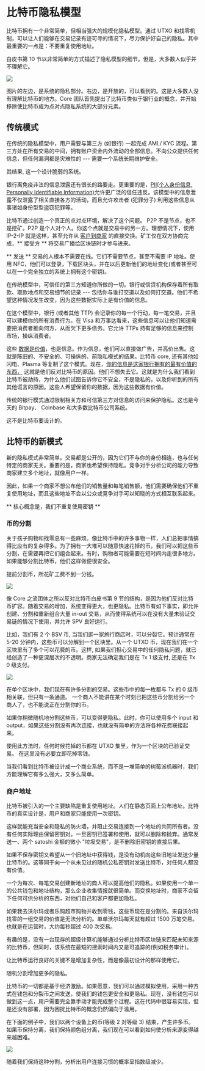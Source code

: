 # 比特币隐私模型

比特币拥有一个非常简单，但相当强大的规模化隐私模型。通过 UTXO 和找零机制，可以让人们能够在交易记录有迹可寻的情况下，尽力保护好自己的隐私。其中最重要的一点是：不要重复使用地址。

白皮书第 10 节以非常简单的方式描述了隐私模型的细节。但是，大多数人似乎并不理解它。

![](https://miro.medium.com/max/2666/1*SJ5XfjYfgG0qt5h-jOs9AA.png)

图片的左边，是系统的隐私部分。右边，是开放的，可以看到的。这是大多数人没有理解比特币的地方。Core 团队首先提出了比特币类似于银行业的概念，并开始移除使比特币成为点对点隐私系统的大部分元素。

## 传统模式

在传统的隐私模型中，用户需要与第三方 (如银行) 一起完成 AML/ KYC 流程。第三方处在所有交易的中间，拥有账户资金内外流动的全部信息。不向公众提供任何信息，但任何漏洞都是灾难性的 --- 需要一个系统长期维护安全。

其结果, 这一个设计脆弱的系统。

银行离免疫非法的信息泄露还有很长的路要走。更重要的是，[PII(个人身份信息, Personally Identifiable Information)](https://www.investopedia.com/terms/p/personally-identifiable-information-pii.asp)允许更广泛的信任违反。该模型中的信息泄露不仅泄露了相关直接各方的活动，而且允许攻击者 (犯罪分子) 利用这些信息从事诸如身份型型盗窃犯罪等。

比特币通过创造一个真正的点对点环境，解决了这个问题。 P2P 不是节点，也不是挖矿。P2P 是个人对个人。你这个点就是交易中的另一方。理想情况下，使用 IP-2-IP 就是这样，甚至允许从 [客户到商家](https://medium.com/@craig_10243/instant-transactions-a11f391fbd57) 的直接交换。矿工仅在双方协商完成，** 接受方 ** 将交易广播给区块链时才参与进来。

** 发送 ** 交易的人根本不需要在线。它们不需要节点，甚至不需要 IP 地址。使用 NFC，他们可以登录，下载区块头，并在以后更新他们的地址变化(或者甚至可以在一个完全独立的系统上拥有这个密钥)。

在传统模型中，可信任的第三方知道你所做的一切。银行或信贷机构保存着所有取款、取款地点和交易细节的记录 --- 包括你与谁打交道以及如何打交道。他们不希望这种情况发生改变，因为这些数据实际上是有价值的信息。

在这个模型中，银行 (或者其他 TTP) 会记录你的每一个行动，每一笔交易，并且可以建模你的所有消费行为。在 Visa 和万事达看来，这些信息可以让他们知道需要把消费者推向何方，从而欠下更多债务。它允许 TTPs 持有足够的信息来控制市场，操纵消费者。

这些 [数据是价值](https://www.ey.com/Publication/vwLUAssets/EY_-_The_upside_of_compliance/%2524FILE/EY-The-upside-of-compliance-Steven-Lewis.pdf)，也是信息。作为信息，他们可以直接做广告，并高价出售。这就是陈旧的、不安全的、可操纵的、前隐私模式的结果。比特币 core, 还有其他如闪电、Plasma 等复制了这个模式。现在，[你的信息是这家银行拥有的最有价值的东西，](https://www.globalbankingandfinance.com/why-data-has-become-banks-most-important-commodity/) 这就是他们反对比特币的原因。他们不想失去它。这就是为什么我们看到比特币被劫持，为什么他们试图告诉你它不安全，不是隐私的，以及你听到的所有其他谎言的原因。这些人希望保留你的数据，因为这些数据有价值。

传统的银行模式通过限制相关方和可信第三方对信息的访问来保护隐私。这也是今天的 Bitpay、 Coinbase 和大多数比特币公司系统。

这不是比特币要设计的。

## 比特币的新模式

新的隐私模式非常简单。交易都是公开的，因为它们不与你的身份相连，也与任何特定的商家无关。重要的是，商家也希望保持隐私。竞争对手分析公司的能力导致商家建立多个地址，就像用户一样。

因此，如果一个商家不想公布他们的销售量和每笔销售额，他们需要确保他们不重复使用地址，而且这些地址不会以公众或竞争对手可以知晓的方式相互联系起来。

** 核心概念是，我们不重复使用密钥 **

### 币的分割

关于孩子购物和找零总有一些麻烦。像比特币中的许多事物一样，人们总把事情搞得比应有的复杂得多。为了拥有一大堆可以随意快速花掉的币，我们可以把这些币分割，在需要再把它们组合起来。有时，购物者可能需要在短时间内走很多地方。如果能够分割比特币，他们这样做便很安全。

提前分割币，所花矿工费不到一分钱。

![](https://miro.medium.com/max/962/1*Exh4c6qJv1vOgJEPZqQ8cA.png)

像 Core 之流团体之所以反对比特币白皮书第 9 节的结构，是因为他们反对比特币扩容。随着交易的增加，系统变得更大，也更隐私。比特币有如下事实，即允许创建、分割和重新组合大量 in-out 交易，从而使得系统可以在没有大量未验证交易链的情况下使用，并允许 SPV 良好运行。

比如，我们有 2 个 BSV 币, 当我们逛一家旅行商店时，可以分裂它。预计通常在 5-20 分钟内，这些币可以分解到一个区块里。从一个 UTXO 币，现在我们在一个区块里有了多个可以花费的币。这样, 如果我们担心交易中的任何隐私问题，就已经创造了一种更深层次的不透明。商家无法确定我们是在 Tx 1 级支付, 还是在 Tx 0 级支付。

![](https://miro.medium.com/max/1798/1*qeHJhwwcRLs2G3u-1jLctQ.png)

在单个区块中，我们现在有许多分割的交易。这些币中的每一枚都与 Tx 的 0 级币相关联，但只有一条通道。 一个商人不能讲在某个时刻已把这些币分割给另一个商人了，也不能说正在分割你的币。

如果你稍微随机地分割这些币，可以变得更隐私。此时，你可以使用多个 input 和 output，如果这些分割没有再次连接，也就没有简单的方法将各种花费联接起来。

使用此方法时，任何时候花掉的币都在 UTXO 集里，作为一个区块的已验证交易。 在这里没有必要立即花掉零钱。

当我们看到比特币被设计成一个商业系统，而不是一堆简单的树莓派机器时，我们方能理解它有多么强大，又多么简单。

### 商户地址

比特币被引入的一个主要缺陷是重复使用地址。人们在静态页面上公布地址。比特币的真实设计是，用户和商家只能使用一次密钥。

这样就能充当安全和隐私的防火墙，并阻止交易连接到一个地址的共同所有者。没有任何实际理由保留密钥对。一旦密钥已签署和使用，就可以删除和抛弃。通常发送一、两个 satoshi 金额的微小 "垃圾交易"，是不删除旧密钥的直接后果。

如果不保存密钥又希望从一个旧地址中获得钱，是没有动机向这些旧地址发送少量比特币的。这等同于向一个从未见过的随机公私密钥对发送比特币，对任何人都没有价值。

一个为每次、每笔交易创建新地址的商人可以提高他们的隐私。如果使用一个单一的公共钱包和地址结构，那么企业收集情报就很简单。而变换地址时，商家不会留下任何可供分析的东西，对他们自己和客户都更加隐私。

如果我去沃尔玛或者乐购超市购物并收到零钱，这些币现在是分割的。来自沃尔玛找零的一组交易的价值是无法分析的。单单沃尔玛每天就有超过 1500 万笔交易。 也就是在运营时，大约每秒超过 400 次交易。

有趣的是，没有一台现存的超级计算机能够通过分析比特币区块链来匹配未知来源的比特币，但同时，该系统在最短的搜索时间内又是可追踪的(例如税务审计)。

让比特币运行良好的关键不是增加复杂性，而是像最初设计的那样使用它。

随机分割增加更多的隐私。

比特币的一切都是基于经济激励。如果愿意，我们可以通过模拟使用，采用一种方式在钱包和分裂币之间发送，使我们的钱包更安全和更隐私。现在，没有钱包可以做到这一点，用户需要完全靠手动才能完成整个过程。这在代码中很容易实现，但是还没有部署，因为困扰比特币的概念仍然偏向于滥用。

在下面的例子中，我们以两个设备上的币(等级 2 对等级 3) 结束，产生许多币。如果币保持分离，我们保持颜色组分离，我们现在可以看到如何使分析来源变得越来越困难。

![](https://miro.medium.com/max/1958/1*VJlKy23kMLARRG3d4IOTjg.png)

随着我们保持这种分割，分析出用户连接习惯的概率呈指数级减少。

